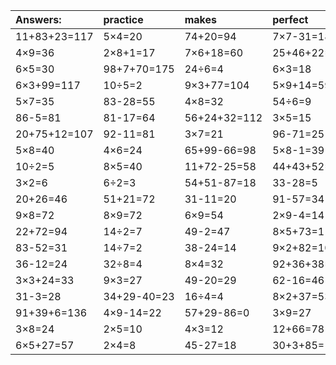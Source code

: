 | Answers: | practice | makes | perfect | ! |
| :--- | :--- | :--- | :--- | :--- |
| 11+83+23=117 | 5×4=20 | 74+20=94 | 7×7-31=18 | 91-14=77 | 
| 4×9=36 | 2×8+1=17 | 7×6+18=60 | 25+46+22=93 | 49÷7=7 | 
| 6×5=30 | 98+7+70=175 | 24÷6=4 | 6×3=18 | 8×4+49=81 | 
| 6×3+99=117 | 10÷5=2 | 9×3+77=104 | 5×9+14=59 | 72÷8=9 | 
| 5×7=35 | 83-28=55 | 4×8=32 | 54÷6=9 | 84+24+55=163 | 
| 86-5=81 | 81-17=64 | 56+24+32=112 | 3×5=15 | 21+49=70 | 
| 20+75+12=107 | 92-11=81 | 3×7=21 | 96-71=25 | 2×2=4 | 
| 5×8=40 | 4×6=24 | 65+99-66=98 | 5×8-1=39 | 3×7+19=40 | 
| 10÷2=5 | 8×5=40 | 11+72-25=58 | 44+43+52=139 | 2×8=16 | 
| 3×2=6 | 6÷2=3 | 54+51-87=18 | 33-28=5 | 6×4=24 | 
| 20+26=46 | 51+21=72 | 31-11=20 | 91-57=34 | 18÷6=3 | 
| 9×8=72 | 8×9=72 | 6×9=54 | 2×9-4=14 | 8×7=56 | 
| 22+72=94 | 14÷2=7 | 49-2=47 | 8×5+73=113 | 9×2=18 | 
| 83-52=31 | 14÷7=2 | 38-24=14 | 9×2+82=100 | 5×3=15 | 
| 36-12=24 | 32÷8=4 | 8×4=32 | 92+36+38=166 | 47-40=7 | 
| 3×3+24=33 | 9×3=27 | 49-20=29 | 62-16=46 | 7×3-14=7 | 
| 31-3=28 | 34+29-40=23 | 16÷4=4 | 8×2+37=53 | 6+80+52=138 | 
| 91+39+6=136 | 4×9-14=22 | 57+29-86=0 | 3×9=27 | 3×4=12 | 
| 3×8=24 | 2×5=10 | 4×3=12 | 12+66=78 | 84+11=95 | 
| 6×5+27=57 | 2×4=8 | 45-27=18 | 30+3+85=118 | 7×4=28 | 
